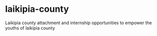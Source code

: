 # laikipia-county
Laikipia county attachment and internship opportunities to empower the youths of laikipia county
